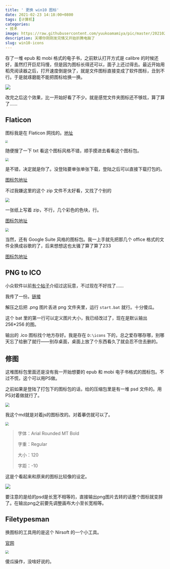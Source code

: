 ```yaml
---
title: ' 更换 win10 图标'
date: 2021-02-23 14:18:00+0800
tags: [计算机]
categories:
- 技术
image: https://raw.githubusercontent.com/yuukoamamiya/pic/master/20210223143610.png
description: 天哪你刚刚发完情又开始折腾电脑了
slug: win10-icons
---
```


存了一堆 epub 和 mobi 格式的电子书，之前默认打开方式是 calibre 的时候还好，虽然打开巨尼玛慢，但是因为图标长得还可以，面子上还过得去。最近开始用稻壳阅读器之后，打开速度倒是快了，就是文件图标直接变成了软件图标，丑到不行。于是就琢磨能不能把图标给换一换。

![](https://raw.githubusercontent.com/yuukoamamiya/pic/master/20210223135239.png)

改完之后这个效果，比一开始好看了不少。就是感觉文件夹图标还不够炫，算了算了……

## Flaticon

图标我是在 Flaticon 网找的。[地址](https://www.flaticon.com/)

<img src="https://raw.githubusercontent.com/yuukoamamiya/pic/master/20210223135551.png" style="zoom: 50%;" />

随便搜了一下 txt 看这个图标风格不错，顺手摸进去看看这个图标包。

<img src="https://raw.githubusercontent.com/yuukoamamiya/pic/master/20210223135616.png" style="zoom:67%;" />

是不错，决定就是你了。没登陆要单张单张下载，登陆之后可以直接下载打包的。

[图标包地址](https://www.flaticon.com/packs/files-8)

不过我嫌这里的这个 zip 文件不太好看，又找了个别的

<img src="https://raw.githubusercontent.com/yuukoamamiya/pic/master/20210223140035.ico" style="zoom:80%;" />

一张纸上写着 zip，不行，几个彩色的色块，行。

[图标包地址](https://www.flaticon.com/packs/file-and-document-31)

<img src="https://raw.githubusercontent.com/yuukoamamiya/pic/master/20210223140341.png" style="zoom:67%;" />

当然，还有 Google Suite 风格的图标包。我一上手就先把那几个 office 格式的文件全换成谷歌的了，后来想想这也太骚了算了算了233

[图标包地址](https://www.flaticon.com/packs/google-suite-18)

## PNG to ICO

小众软件以前[有个帖子](https://www.appinn.com/png-to-ico/)介绍过这玩意，不过现在不好找了……

我传了一份。[链接](https://github.com/yuukoamamiya/Tools/blob/master/png%20%E6%89%B9%E9%87%8F%E8%BD%AC%20ico.7z)

解压之后把 .png 图片丢进 png 文件夹里，运行 `start.bat` 就行。十分傻瓜。

这个 bat 里的第一行可以定义图片大小，我已经改过了，现在是默认输出 256*256 的图。

输出的 .ico 图标找个地方存好。我是存在 `D:\icons` 下的，总之爱存哪存哪，别哪天忘了给删了就行——别存桌面，桌面上放了个东西看久了就会忍不住去删的。

## 修图

这堆图标包里面还是没有我一开始想要的 epub 和 mobi 电子书格式的图标包。不过不慌，这个可以用PS做。

之前如果是登陆了打包下的图标包的话，给的压缩包里是有一堆 psd 文件的。用PS对着做就行了。

<img src="https://raw.githubusercontent.com/yuukoamamiya/pic/master/20210224151809.ico" style="zoom:80%;" />

我这个md就是对着js的图标改的。对着摹仿就可以了。

<img src="https://raw.githubusercontent.com/yuukoamamiya/pic/master/20210224151649.png" style="zoom:67%;" />

> 字体：Arial Rounded MT Bold
>
> 字重：Regular
>
> 大小：120
>
> 字距：-10

这是个看起来和原来的图标比较像的设定。

![](https://raw.githubusercontent.com/yuukoamamiya/pic/master/20210224151707.png)

要注意的是给的psd是长宽不相等的，直接输出png图片去转的话整个图标就变胖了。在输出png之前要先调整画布大小至长宽相等。

## Filetypesman

换图标的工具用的是这个 Nirsoft 的一个小工具。

[官网](https://www.nirsoft.net/utils/file_types_manager.html)

<img src="https://raw.githubusercontent.com/yuukoamamiya/pic/master/20210223142423.png" style="zoom:67%;" />

傻瓜操作，没啥好说的。